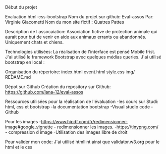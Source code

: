 Début du projet

Evaluation html-css-bootstrap
Nom du projet sur github: Eval-assos
Par: Virginie Giacometti
Nom du mon site fictif : Quatres Pattes

Description de l assocaiation:
Association fictive de protection animale qui aurait pour but de venir en aide aux animaux errants ou abandonnés. Uniquement chats et chiens.

Technologies utilisées:
La réalisation de l'interface est pensé Mobile frist. J'ai utilisé le framework Bootstrap avec quelques médias queries. J'ai utilisé bootstrap en local :

<link href="bootstrap.min.css" rel="stylesheet">
  
<script src="jquery-3.6.0.min.js"></script>

<script src="bootstrap.bundle.min.js"></script>

<script src="script.js"></script>


Organisation du répertoire:
  index.html
  event.html
  style.css
  img/
  REDAME.md


Dépot sur Github
Création du repository sur Github:
  https://github.com/lana-12/eval-assos


Ressources utilisées pour la réalisation de l'évaluation
  -les cours sur Studi: html, css et bootstrap
  -la documentation bootstrap
  -Visual studio code
  -Github


Pour les images
  -https://www.hipdf.com/fr/redimensionner-image#google_vignette - redimensionner les images.
  -https://tinypng.com/  - compression d image
  -Utilisation des images libre de droit 

Pour valider mon code:
  J'ai utilisé htmllint ainsi que validator.w3.org pour le html et le css

